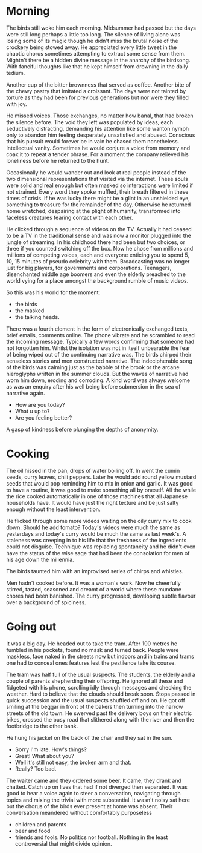 # Morning

The birds still woke him each morning. Midsummer had passed but the days were
still long perhaps a little too long. The silence of living alone was losing some of its magic though he
didn't miss the brutal noise of the crockery being stowed away. He appreciated
every little tweet in the chaotic chorus sometimes attempting to extract some
sense from them. Mightn't there be a hidden divine message in the anarchy of the birdsong. With fanciful thoughts like that he kept himself from drowning in the daily tedium.


Another cup of the bitter brownness that served as coffee. Another bite of the chewy pastry that imitated a croissant. The days were not tainted by torture as they had been for previous generations but nor were they filled with joy.


He missed voices. Those exchanges, no matter how banal, that had broken the silence before. The void they left was populated by ideas, each seductively distracting, demanding his attention like some wanton nymph only to abandon him feeling desperately unsatisfied and abused. Conscious that his pursuit would forever be in vain he chased them nonetheless. Intellectual vanity. Sometimes he would conjure a voice from memory and coax it to repeat a tender phrase. For a moment the company relieved his loneliness before he returned to the hunt.


Occasionally he would wander out and look at real people instead of the two dimensional representations that visited via the internet. These souls  were solid and real enough but often masked so interactions were limited if not strained. Every word they spoke muffled, their breath filtered in these times of crisis. If he was lucky there might be a glint in an unshielded eye, something to treasure for the remainder of the day. Otherwise he returned home wretched,
despairing at the plight of humanity, transformed into faceless creatures
fearing contact with each other.


He clicked through a sequence of videos on the TV. Actually it had ceased to be a TV in the traditional sense and was now a monitor plugged into the jungle of streaming. In his childhood there had been but two choices, or three if you counted switching off the box. Now he chose from millions and millions of competing voices, each and everyone enticing you to spend  5, 10, 15 minutes of pseudo celebrity with them. Broadcasting was no longer just for big players, for governments and corporations. Teenagers, disenchanted middle age boomers and even the elderly preached to the world vying for a place amongst the background rumble of music videos.

So this was his world for the moment:
- the birds
- the masked 
- the talking heads.


There was a fourth element in the form of electronically exchanged texts, brief emails, comments online. The phone vibrate and he scrambled to read the incoming message. Typically a few words confirming that someone had not forgotten him. Whilst the isolation was not in itself unbearable the fear of being wiped out of the continuing narrative was. The birds chirped their senseless stories and men constructed narrative. The indecipherable song of the birds was calming just as the babble of the brook or the arcane hieroglyphs written in the summer clouds. But the waves of narrative had worn him down, eroding and corroding. A kind word was always welcome as was an enquiry after his well being before submersion  in the sea of narrative again.

- How are you today?
- What u up to?
- Are you feeling better?

A gasp of kindness before plunging the depths of anonymity.


# Cooking

The oil hissed in the pan, drops of water boiling off. In went the cumin seeds, curry leaves, chili peppers. Later he would add round yellow mustard seeds that would pop reminding him to mix in onion and garlic. It was good to have a routine, it was good to make something all by oneself. All the while the rice cooked automatically in one of those machines that all Japanese households have. It would have just the right texture and be just salty enough without the least intervention.

He flicked through some more videos waiting on the oily curry mix to cook down.
Should he add tomato? Today's videos were much the same as yesterdays and
today's curry would be much the same as last week's. A staleness was creeping
in to his life that the freshness of the ingredients could not disguise.
Technique was replacing spontaneity and he didn't even have the status of the
wise sage that had been the consolation for men of his age down the millennia.

The birds taunted him with an improvised series of chirps and whistles.

Men hadn't cooked before. It was a woman's work. Now he cheerfully stirred,
tasted, seasoned and dreamt of a world where these mundane chores had been banished.
The curry progressed, developing subtle flavour over a background of spiciness.

# Going out

It was a big day. He headed out to take the tram. After 100 metres he  fumbled
in his pockets, found no mask and turned back. People were maskless, face naked
in the streets now but indoors and in trains and trams one had to conceal ones
features lest the pestilence take its course.

The tram was half full of the usual suspects. The students, the elderly and
a couple of parents shepherding their offspring. He ignored all these and fidgeted with his phone, scrolling idly through messages and checking the weather. Hard to believe that the clouds should break soon. Stops passed in quick succession and the usual suspects shuffled off and on. He got off smiling at the beggar in front of the bakers then turning into the narrow streets of the old town. He swerved past the delivery boys on their electric bikes, crossed the busy road that slithered along with the river and then the footbridge to the other bank.

He hung his jacket on the back of the chair and they sat in the sun. 
- Sorry I'm late. How's things?
- Great! What about you?
- Well it's still not easy, the broken arm and that.
- Really? Too bad.

The waiter came and they ordered some beer. It came, they drank and chatted.
Catch up on lives that had if not diverged then separated. It was good to hear
a voice again to steer a conversation, navigating through topics and mixing the trivial with more substantial. It wasn't noisy sat here but the chorus of the birds ever present at home was absent. Their conversation meandered without comfortably purposeless
- children and parents
- beer and food
- friends and fools.
No politics nor football. Nothing in the least controversial that might divide opinion.


